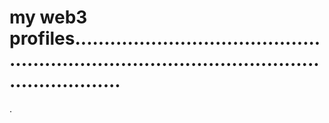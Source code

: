 # my web3 profiles..................................................................................................................
.
